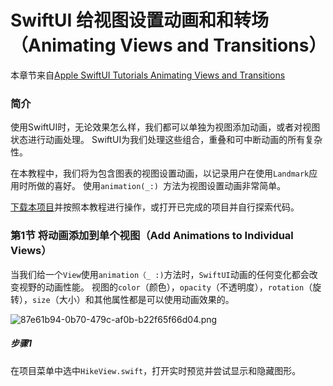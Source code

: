 # SwiftUI 给视图设置动画和和转场（Animating Views and Transitions）

本章节来自[Apple SwiftUI Tutorials Animating Views and Transitions](https://developer.apple.com/tutorials/swiftui/animating-views-and-transitions)

### 简介
使用SwiftUI时，无论效果怎么样，我们都可以单独为视图添加动画，或者对视图状态进行动画处理。 SwiftUI为我们处理这些组合，重叠和可中断动画的所有复杂性。

在本教程中，我们将为包含图表的视图设置动画，以记录用户在使用`Landmark`应用时所做的喜好。 使用`animation(_:) `方法为视图设置动画非常简单。

[下载本项目](https://docs-assets.developer.apple.com/published/ef7f3732f1/ComposingComplexInterfaces.zip)并按照本教程进行操作，或打开已完成的项目并自行探索代码。


### 第1节 将动画添加到单个视图（Add Animations to Individual Views）
当我们给一个`View`使用`animation（_ :)`方法时，`SwiftUI`动画的任何变化都会改变视野的动画性能。 视图的`color`（颜色），`opacity`（不透明度），`rotation`（旋转），`size`（大小）和其他属性都是可以使用动画效果的。

![87e61b94-0b70-479c-af0b-b22f65f66d04.png](https://static.kuwe.top/2019/6/0bTrClfeP0AGmpg8JgCJEW6dy4kARXvTRApX6GFoPNbTCXfU5yTMOmrGQbS3lv20 "87e61b94-0b70-479c-af0b-b22f65f66d04.png")


##### 步骤1
在项目菜单中选中`HikeView.swift`，打开实时预览并尝试显示和隐藏图形。
